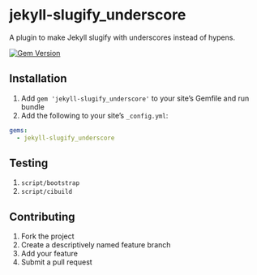 # jekyll-slugify_underscore

A plugin to make Jekyll slugify with underscores instead of hypens.

[![Gem Version](https://img.shields.io/gem/v/jekyll-slugify_underscore.svg)](https://rubygems.org/gems/jekyll-slugify_underscore)

## Installation

1. Add `gem 'jekyll-slugify_underscore'` to your site’s Gemfile and run bundle
2. Add the following to your site’s `_config.yml`:

```yml
gems:
  - jekyll-slugify_underscore
```

## Testing

1. `script/bootstrap`
2. `script/cibuild`

## Contributing

1. Fork the project
2. Create a descriptively named feature branch
3. Add your feature
4. Submit a pull request
